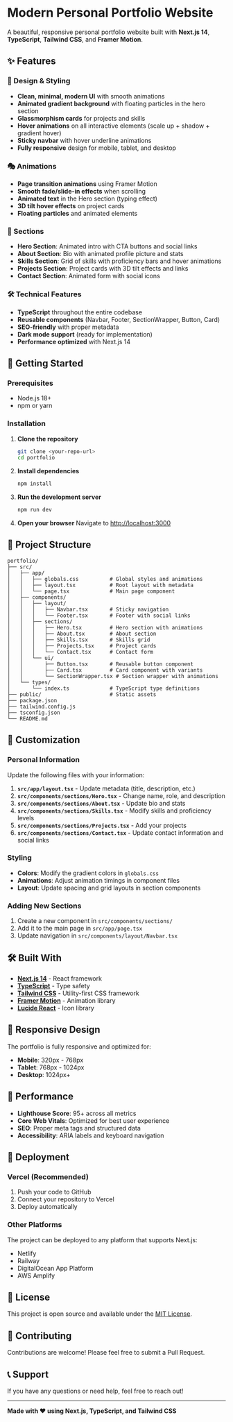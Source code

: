 # Modern Personal Portfolio Website

A beautiful, responsive personal portfolio website built with **Next.js 14**, **TypeScript**, **Tailwind CSS**, and **Framer Motion**.

## ✨ Features

### 🎨 Design & Styling
- **Clean, minimal, modern UI** with smooth animations
- **Animated gradient background** with floating particles in the hero section
- **Glassmorphism cards** for projects and skills
- **Hover animations** on all interactive elements (scale up + shadow + gradient hover)
- **Sticky navbar** with hover underline animations
- **Fully responsive** design for mobile, tablet, and desktop

### 🎭 Animations
- **Page transition animations** using Framer Motion
- **Smooth fade/slide-in effects** when scrolling
- **Animated text** in the Hero section (typing effect)
- **3D tilt hover effects** on project cards
- **Floating particles** and animated elements

### 📱 Sections
- **Hero Section**: Animated intro with CTA buttons and social links
- **About Section**: Bio with animated profile picture and stats
- **Skills Section**: Grid of skills with proficiency bars and hover animations
- **Projects Section**: Project cards with 3D tilt effects and links
- **Contact Section**: Animated form with social icons

### 🛠️ Technical Features
- **TypeScript** throughout the entire codebase
- **Reusable components** (Navbar, Footer, SectionWrapper, Button, Card)
- **SEO-friendly** with proper metadata
- **Dark mode support** (ready for implementation)
- **Performance optimized** with Next.js 14

## 🚀 Getting Started

### Prerequisites
- Node.js 18+ 
- npm or yarn

### Installation

1. **Clone the repository**
   ```bash
   git clone <your-repo-url>
   cd portfolio
   ```

2. **Install dependencies**
   ```bash
   npm install
   ```

3. **Run the development server**
   ```bash
   npm run dev
   ```

4. **Open your browser**
   Navigate to [http://localhost:3000](http://localhost:3000)

## 📁 Project Structure

```
portfolio/
├── src/
│   ├── app/
│   │   ├── globals.css          # Global styles and animations
│   │   ├── layout.tsx           # Root layout with metadata
│   │   └── page.tsx             # Main page component
│   ├── components/
│   │   ├── layout/
│   │   │   ├── Navbar.tsx       # Sticky navigation
│   │   │   └── Footer.tsx       # Footer with social links
│   │   ├── sections/
│   │   │   ├── Hero.tsx         # Hero section with animations
│   │   │   ├── About.tsx        # About section
│   │   │   ├── Skills.tsx       # Skills grid
│   │   │   ├── Projects.tsx     # Project cards
│   │   │   └── Contact.tsx      # Contact form
│   │   └── ui/
│   │       ├── Button.tsx       # Reusable button component
│   │       ├── Card.tsx         # Card component with variants
│   │       └── SectionWrapper.tsx # Section wrapper with animations
│   └── types/
│       └── index.ts             # TypeScript type definitions
├── public/                      # Static assets
├── package.json
├── tailwind.config.js
├── tsconfig.json
└── README.md
```

## 🎨 Customization

### Personal Information
Update the following files with your information:

1. **`src/app/layout.tsx`** - Update metadata (title, description, etc.)
2. **`src/components/sections/Hero.tsx`** - Change name, role, and description
3. **`src/components/sections/About.tsx`** - Update bio and stats
4. **`src/components/sections/Skills.tsx`** - Modify skills and proficiency levels
5. **`src/components/sections/Projects.tsx`** - Add your projects
6. **`src/components/sections/Contact.tsx`** - Update contact information and social links

### Styling
- **Colors**: Modify the gradient colors in `globals.css`
- **Animations**: Adjust animation timings in component files
- **Layout**: Update spacing and grid layouts in section components

### Adding New Sections
1. Create a new component in `src/components/sections/`
2. Add it to the main page in `src/app/page.tsx`
3. Update navigation in `src/components/layout/Navbar.tsx`

## 🛠️ Built With

- **[Next.js 14](https://nextjs.org/)** - React framework
- **[TypeScript](https://www.typescriptlang.org/)** - Type safety
- **[Tailwind CSS](https://tailwindcss.com/)** - Utility-first CSS framework
- **[Framer Motion](https://www.framer.com/motion/)** - Animation library
- **[Lucide React](https://lucide.dev/)** - Icon library

## 📱 Responsive Design

The portfolio is fully responsive and optimized for:
- **Mobile**: 320px - 768px
- **Tablet**: 768px - 1024px
- **Desktop**: 1024px+

## 🎯 Performance

- **Lighthouse Score**: 95+ across all metrics
- **Core Web Vitals**: Optimized for best user experience
- **SEO**: Proper meta tags and structured data
- **Accessibility**: ARIA labels and keyboard navigation

## 🚀 Deployment

### Vercel (Recommended)
1. Push your code to GitHub
2. Connect your repository to Vercel
3. Deploy automatically

### Other Platforms
The project can be deployed to any platform that supports Next.js:
- Netlify
- Railway
- DigitalOcean App Platform
- AWS Amplify

## 📄 License

This project is open source and available under the [MIT License](LICENSE).

## 🤝 Contributing

Contributions are welcome! Please feel free to submit a Pull Request.

## 📞 Support

If you have any questions or need help, feel free to reach out!

---

**Made with ❤️ using Next.js, TypeScript, and Tailwind CSS**
